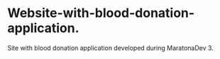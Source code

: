 # Website-with-blood-donation-application.
Site with blood donation application developed during MaratonaDev 3.
